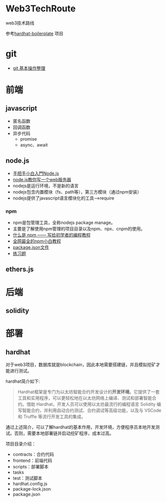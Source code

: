 # Web3TechRoute
web3技术路线

参考[hardhat-boilerplate](https://github.com/NomicFoundation/hardhat-boilerplate)
项目

# git
- [git 基本操作整理](https://juejin.cn/post/7098675784306393125)
# 前端
## javascript
- 匿名函数
- 回调函数
- 异步代码
  - promise
  - async、await
## node.js
- [手把手小白入門Node.js](https://juejin.cn/post/7090181915562475527)
- [node.js教你写一个web服务器](https://juejin.cn/post/7092006570531241998)
- nodejs是运行环境，不是新的语言
- nodejs包含内置模块（fs、path等），第三方模块（通过npm安装）
- nodejs提供了javascript语言模块化的工具-->require
### npm
- npm是包管理工具，全称nodejs package manage。
- 主要是了解使用npm管理的项目目录以及npm、npx、cnpm的使用。
- [什么是 npm —— 写给初学者的编程教程](https://www.freecodecamp.org/chinese/news/what-is-npm-a-node-package-manager-tutorial-for-beginners/)
- [全网最全的npm小白教程](https://juejin.cn/post/7091142503478329358)
- [package.json文件](https://javascript.ruanyifeng.com/nodejs/packagejson.html)
- [练习题](https://ks.wjx.top/vj/ro3Rx5R.aspx)
## ethers.js
##
# 后端
## solidity
# 部署
## hardhat
对于web3项目，数据库就是blockchain，因此本地需要搭建链，并且模拟挖矿才能进行测试。

hardhat简介如下:
>Hardhat框架是专门为以太坊智能合约开发设计的**开发环境**。它提供了一套工具和实用程序，可以更轻松地在以太坊网络上编译、测试和部署智能合约。借助 Hardhat，开发人员可以使用以太坊最流行的编程语言 Solidity 编写智能合约，并利用自动合约测试、合约调试等高级功能，以及与 VSCode 和 Truffle 等流行开发工具的集成。

通过上述简介，可以了解hardhat的基本作用，开发环境，方便程序员本地开发测试。否则，需要本地部署链并启动挖矿程序，成本过高。

项目目录介绍：
- contracts：合约代码
- frontend：前端代码
- scripts：部署脚本
- tasks
- test：测试脚本
- hardhat.config.js
- package-lock.json
- package.json
